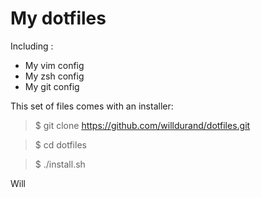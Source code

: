 My dotfiles
===========

Including :

  * My vim config
  * My zsh config
  * My git config

This set of files comes with an installer:

  >$ git clone https://github.com/willdurand/dotfiles.git

  >$  cd dotfiles

  >$ ./install.sh


Will
